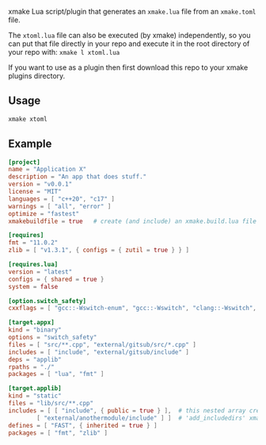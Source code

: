 
xmake Lua script/plugin that generates an `xmake.lua` file from an `xmake.toml` file.

The `xtoml.lua` file can also be executed (by xmake) independently, so you can put that file directly in your repo and execute it in the root directory of your repo with: `xmake l xtoml.lua`

If you want to use as a plugin then first download this repo to your xmake plugins directory.

## Usage
```bash
xmake xtoml
```

## Example
```toml
[project]
name = "Application X"
description = "An app that does stuff."
version = "v0.0.1"
license = "MIT"
languages = [ "c++20", "c17" ]
warnings = [ "all", "error" ]
optimize = "fastest"
xmakebuildfile = true   # create (and include) an xmake.build.lua file

[requires]
fmt = "11.0.2"
zlib = [ "v1.3.1", { configs = { zutil = true } } ]

[requires.lua]
version = "latest"
configs = { shared = true }
system = false

[option.switch_safety]
cxxflags = [ "gcc::-Wswitch-enum", "gcc::-Wswitch", "clang::-Wswitch", "msvc::/W4061" ]

[target.appx]
kind = "binary"
options = "switch_safety"
files = [ "src/**.cpp", "external/gitsub/src/*.cpp" ]
includes = [ "include", "external/gitsub/include" ]
deps = "applib"
rpaths = "./"
packages = [ "lua", "fmt" ]

[target.applib]
kind = "static"
files = "lib/src/**.cpp"
includes = [ [ "include", { public = true } ],  # this nested array creates two
        [ "external/anothermodule/include" ] ]  # 'add_includedirs' xmake.lua entries
defines = [ "FAST", { inherited = true } ]
packages = [ "fmt", "zlib" ]
```


